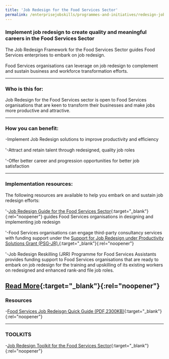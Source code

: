 ```yaml
---
title: 'Job Redesign for the Food Services Sector'
permalink: /enterprisejobskills/programmes-and-initiatives/redesign-jobs/job-redesign-for-the-food-services-sector/
---
```


### Implement job redesign to create quality and meaningful careers in the Food Services Sector

The Job Redesign Framework for the Food Services Sector guides Food Services enterprises to embark on job redesign.<br><br>Food Services organisations can leverage on job redesign to complement and sustain business and workforce transformation efforts.

---

### Who is this for:

Job Redesign for the Food Services sector is open to Food Services organisations that are keen to transform their businesses and make jobs more productive and attractive.

---

### How you can benefit:

-Implement Job Redesign solutions to improve productivity and efficiency<br><br>'-Attract and retain talent through redesigned, quality job roles<br><br>'-Offer better career and progression opportunities for better job satisfaction

---

### Implementation resources:

The following resources are available to help you embark on and sustain job redesign efforts:<br><br>'-[Job Redesign Guide for the Food Services Sector](http://www.sgpc.sg/job-redesign-for-food-services-sector/){:target="_blank"}{:rel="noopener"} guides Food Services organisations in designing and implementing job redesign<br><br>'-Food Services organisations can engage third-party consultancy services with funding support under the [Support for Job Redesign under Productivity Solutions Grant (PSG-JR).](https://www.wsg.gov.sg/productivity-solutions-grant-job-redesign.html){:target="_blank"}{:rel="noopener"}<br><br>'-Job Redesign Reskilling (JRR) Programme for Food Services Assistants provides funding support to Food Services organisations that are ready to embark on job redesign for the training and upskilling of its existing workers on redesigned and enhanced rank-and file job roles.

[Read More](https://www.wsg.gov.sg/programmes-and-initiatives/manpower-lean-productivity/job-redesign-for-the-food-services-sector.html){:target="_blank"}{:rel="noopener"}
---

### Resources

-[Food Services Job Redeisgn Quick Guide (PDF,2300KB)](https://safe.menlosecurity.com/https://www.wsg.gov.sg/content/dam/ssg-wsg/wsg/general/documents/fs-jr-quick-guide_20180704.pdf){:target="_blank"}{:rel="noopener"}

---

### TOOLKITS

-[Job Redesign Toolkit for the Food Services Sector](https://go.gov.sg/tk-foodjobredesign){:target="_blank"}{:rel="noopener"}

